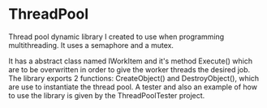 # ThreadPool
Thread pool dynamic library I created to use when programming multithreading. It uses a semaphore and a mutex.

It has a abstract class named IWorkItem and it's method Execute() which are to be overwritten in order to give the worker threads the desired job.
The library exports 2 functions: CreateObject() and DestroyObject(), which are use to instantiate the thread pool.
A tester and also an example of how to use the library is given by the ThreadPoolTester project.
